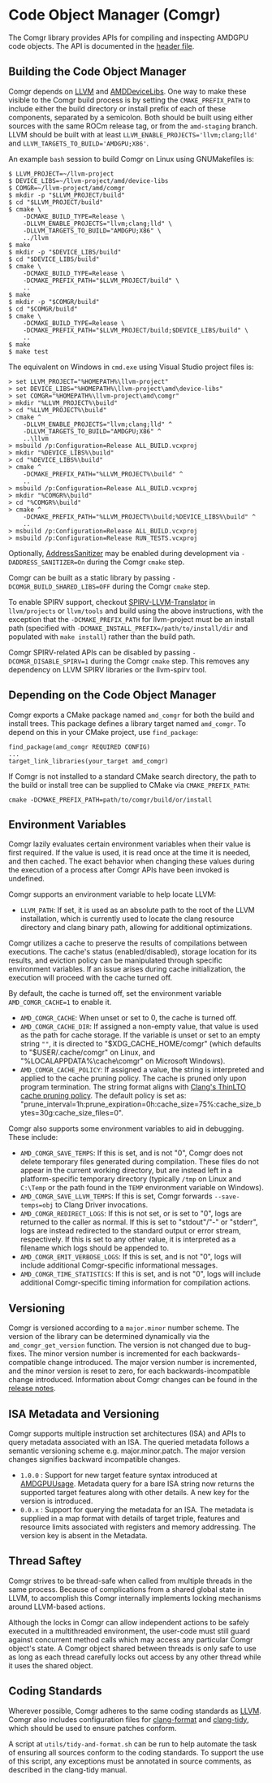 Code Object Manager (Comgr)
===========================

The Comgr library provides APIs for compiling and inspecting AMDGPU code
objects. The API is documented in the [header file](include/amd_comgr.h.in).

Building the Code Object Manager
--------------------------------

Comgr depends on [LLVM](https://github.com/ROCm/llvm-project) and
[AMDDeviceLibs](https://github.com/ROCm/llvm-project/tree/amd-staging/amd/device-libs).
One way to make these visible to the Comgr build process is by setting the
`CMAKE_PREFIX_PATH` to include either the build directory or install prefix of
each of these components, separated by a semicolon. Both should be built using
either sources with the same ROCm release tag, or from the `amd-staging`
branch. LLVM should be built with at least
`LLVM_ENABLE_PROJECTS='llvm;clang;lld'` and
`LLVM_TARGETS_TO_BUILD='AMDGPU;X86'`.

An example `bash` session to build Comgr on Linux using GNUMakefiles is:

    $ LLVM_PROJECT=~/llvm-project
    $ DEVICE_LIBS=~/llvm-project/amd/device-libs
    $ COMGR=~/llvm-project/amd/comgr
    $ mkdir -p "$LLVM_PROJECT/build"
    $ cd "$LLVM_PROJECT/build"
    $ cmake \
        -DCMAKE_BUILD_TYPE=Release \
        -DLLVM_ENABLE_PROJECTS="llvm;clang;lld" \
        -DLLVM_TARGETS_TO_BUILD="AMDGPU;X86" \
        ../llvm
    $ make
    $ mkdir -p "$DEVICE_LIBS/build"
    $ cd "$DEVICE_LIBS/build"
    $ cmake \
        -DCMAKE_BUILD_TYPE=Release \
        -DCMAKE_PREFIX_PATH="$LLVM_PROJECT/build" \
        ..
    $ make
    $ mkdir -p "$COMGR/build"
    $ cd "$COMGR/build"
    $ cmake \
        -DCMAKE_BUILD_TYPE=Release \
        -DCMAKE_PREFIX_PATH="$LLVM_PROJECT/build;$DEVICE_LIBS/build" \
        ..
    $ make
    $ make test

The equivalent on Windows in `cmd.exe` using Visual Studio project files is:

    > set LLVM_PROJECT="%HOMEPATH%\llvm-project"
    > set DEVICE_LIBS="%HOMEPATH%\llvm-project\amd\device-libs"
    > set COMGR="%HOMEPATH%\llvm-project\amd\comgr"
    > mkdir "%LLVM_PROJECT%\build"
    > cd "%LLVM_PROJECT%\build"
    > cmake ^
        -DLLVM_ENABLE_PROJECTS="llvm;clang;lld" ^
        -DLLVM_TARGETS_TO_BUILD="AMDGPU;X86" ^
        ..\llvm
    > msbuild /p:Configuration=Release ALL_BUILD.vcxproj
    > mkdir "%DEVICE_LIBS%\build"
    > cd "%DEVICE_LIBS%\build"
    > cmake ^
        -DCMAKE_PREFIX_PATH="%LLVM_PROJECT%\build" ^
        ..
    > msbuild /p:Configuration=Release ALL_BUILD.vcxproj
    > mkdir "%COMGR%\build"
    > cd "%COMGR%\build"
    > cmake ^
        -DCMAKE_PREFIX_PATH="%LLVM_PROJECT%\build;%DEVICE_LIBS%\build" ^
        ..
    > msbuild /p:Configuration=Release ALL_BUILD.vcxproj
    > msbuild /p:Configuration=Release RUN_TESTS.vcxproj

Optionally,
[AddressSanitizer](https://github.com/google/sanitizers/wiki/AddressSanitizer)
may be enabled during development via `-DADDRESS_SANITIZER=On` during the Comgr
`cmake` step.

Comgr can be built as a static library by passing
`-DCOMGR_BUILD_SHARED_LIBS=OFF` during the Comgr `cmake` step.

To enable SPIRV support, checkout
[SPIRV-LLVM-Translator](https://github.com/ROCm/SPIRV-LLVM-Translator) in
`llvm/projects` or `llvm/tools` and build using the above instructions, with the
exception that the `-DCMAKE_PREFIX_PATH` for llvm-project must be an install
path (specified with `-DCMAKE_INSTALL_PREFIX=/path/to/install/dir` and populated
with `make install`) rather than the build path.

Comgr SPIRV-related APIs can be disabled by passing
`-DCOMGR_DISABLE_SPIRV=1` during the Comgr `cmake` step. This removes any
dependency on LLVM SPIRV libraries or the llvm-spirv tool.

Depending on the Code Object Manager
------------------------------------

Comgr exports a CMake package named `amd_comgr` for both the build and install
trees. This package defines a library target named `amd_comgr`. To depend on
this in your CMake project, use `find_package`:

    find_package(amd_comgr REQUIRED CONFIG)
    ...
    target_link_libraries(your_target amd_comgr)

If Comgr is not installed to a standard CMake search directory, the path to the
build or install tree can be supplied to CMake via `CMAKE_PREFIX_PATH`:

    cmake -DCMAKE_PREFIX_PATH=path/to/comgr/build/or/install

Environment Variables
---------------------

Comgr lazily evaluates certain environment variables when their value is first
required. If the value is used, it is read once at the time it is needed, and
then cached. The exact behavior when changing these values during the execution
of a process after Comgr APIs have been invoked is undefined.

Comgr supports an environment variable to help locate LLVM:

* `LLVM_PATH`: If set, it is used as an absolute path to the root of the LLVM
  installation, which is currently used to locate the clang resource directory
  and clang binary path, allowing for additional optimizations.

Comgr utilizes a cache to preserve the results of compilations between executions.
The cache's status (enabled/disabled), storage location for its results,
and eviction policy can be manipulated through specific environment variables.
If an issue arises during cache initialization, the execution will proceed with
the cache turned off.

By default, the cache is turned off, set the environment variable
`AMD_COMGR_CACHE=1` to enable it.

* `AMD_COMGR_CACHE`: When unset or set to 0, the cache is turned off.
* `AMD_COMGR_CACHE_DIR`: If assigned a non-empty value, that value is used as
  the path for cache storage. If the variable is unset or set to an empty string `""`,
  it is directed to "$XDG_CACHE_HOME/comgr" (which defaults to
  "$USER/.cache/comgr" on Linux, and "%LOCALAPPDATA%\cache\comgr"
  on Microsoft Windows).
* `AMD_COMGR_CACHE_POLICY`: If assigned a value, the string is interpreted and
  applied to the cache pruning policy. The cache is pruned only upon program
  termination. The string format aligns with [Clang's ThinLTO cache pruning policy](https://clang.llvm.org/docs/ThinLTO.html#cache-pruning).
  The default policy is set as: "prune_interval=1h:prune_expiration=0h:cache_size=75%:cache_size_bytes=30g:cache_size_files=0".

Comgr also supports some environment variables to aid in debugging. These
include:

* `AMD_COMGR_SAVE_TEMPS`: If this is set, and is not "0", Comgr does not delete
  temporary files generated during compilation. These files do not appear in
  the current working directory, but are instead left in a platform-specific
  temporary directory (typically `/tmp` on Linux and `C:\Temp` or the path
  found in the `TEMP` environment variable on Windows).
* `AMD_COMGR_SAVE_LLVM_TEMPS`: If this is set, Comgr forwards `--save-temps=obj`
  to Clang Driver invocations.
* `AMD_COMGR_REDIRECT_LOGS`: If this is not set, or is set to "0", logs are
  returned to the caller as normal. If this is set to "stdout"/"-" or "stderr",
  logs are instead redirected to the standard output or error stream,
  respectively. If this is set to any other value, it is interpreted as a
  filename which logs should be appended to.
* `AMD_COMGR_EMIT_VERBOSE_LOGS`: If this is set, and is not "0", logs will
  include additional Comgr-specific informational messages.
* `AMD_COMGR_TIME_STATISTICS`: If this is set, and is not "0", logs will
  include additional Comgr-specific timing information for compilation actions.

Versioning
----------

Comgr is versioned according to a `major.minor` number scheme. The version of
the library can be determined dynamically via the `amd_comgr_get_version`
function. The version is not changed due to bug-fixes. The minor version number
is incremented for each backwards-compatible change introduced. The major
version number is incremented, and the minor version is reset to zero, for each
backwards-incompatible change introduced. Information about Comgr changes
can be found in the [release notes](docs/ReleaseNotes.md).

ISA Metadata and Versioning
---------------------------

Comgr supports multiple instruction set architectures (ISA) and APIs to query
metadata associated with an ISA. The queried metadata follows a semantic
versioning scheme e.g. major.minor.patch. The major version changes signifies
backward incompatible changes.

* `1.0.0` : Support for new target feature syntax introduced at [AMDGPUUsage](https://llvm.org/docs/AMDGPUUsage.html).
  Metadata query for a bare ISA string now returns the supported target
  features along with other details. A new key for the version is introduced.
* `0.0.x` : Support for querying the metadata for an ISA. The metadata is
  supplied in a map format with details of target triple, features and
  resource limits associated with registers and memory addressing. The
  version key is absent in the Metadata.

Thread Saftey
-------------

Comgr strives to be thread-safe when called from multiple threads in the same
process. Because of complications from a shared global state in LLVM, to
accomplish this Comgr internally implements locking mechanisms around LLVM-based
actions.

Although the locks in Comgr can allow independent actions to be safely executed
in a multithreaded environment, the user-code must still guard against
concurrent method calls which may access any particular Comgr object's state.
A Comgr object shared between threads is only safe to use as long as each thread
carefully locks out access by any other thread while it uses the shared object.

Coding Standards
----------------

Wherever possible, Comgr adheres to the same coding standards as
[LLVM](https://llvm.org/docs/CodingStandards.html). Comgr also includes
configuration files for
[clang-format](https://clang.llvm.org/docs/ClangFormat.html) and
[clang-tidy](https://clang.llvm.org/extra/clang-tidy/), which should be used to
ensure patches conform.

A script at `utils/tidy-and-format.sh` can be run to help automate the task of
ensuring all sources conform to the coding standards. To support the use of
this script, any exceptions must be annotated in source comments, as described
in the clang-tidy manual.
